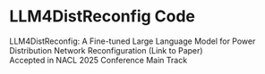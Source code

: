 # LLM4DistReconfig Code
LLM4DistReconfig: A Fine-tuned Large Language Model for Power Distribution Network Reconfiguration (Link to Paper)  
Accepted in NACL 2025 Conference Main Track

